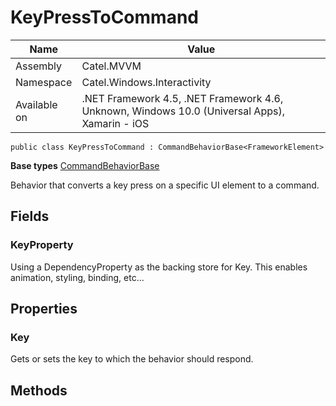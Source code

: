 

# KeyPressToCommand

Name|Value
---|---
Assembly|Catel.MVVM
Namespace|Catel.Windows.Interactivity
Available on|.NET Framework 4.5, .NET Framework 4.6, Unknown, Windows 10.0 (Universal Apps), Xamarin - iOS

```
public class KeyPressToCommand : CommandBehaviorBase<FrameworkElement>
```

**Base types**
[CommandBehaviorBase]()


Behavior that converts a key press on a specific UI element to a command.



## Fields

### KeyProperty

Using a DependencyProperty as the backing store for Key. This enables animation, styling, binding, etc...



## Properties

### Key

Gets or sets the key to which the behavior should respond.



## Methods

